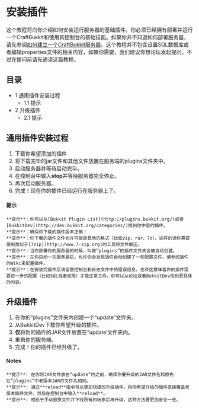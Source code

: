 # 安装插件

这个教程将向你介绍如何安装运行服务器的基础插件。你必须已经拥有部署并运行一个CraftBukkit和使用其控制台的基础技能。如果你并不知道如何部署服务器，请先参阅[如何建立一个CraftBukkit服务器](/Setting_up_a_server)。这个教程并不包含设置SQL数据库或者编辑properties文件的相关内容，如果你需要，我们建议你想论坛发起提问。不过在提问前请先通读这篇教程。

## 目录

  * 1 通用插件安装过程
    * 1.1 提示
  * 2 升级插件
    * 2.1 提示

## 通用插件安装过程

  1. 下载你希望添加的插件
  2. 将下载完毕的jar文件和其他文件放置在服务端的plugins文件夹中。
  3. 启动服务器并等待启动完毕。
  4. 在控制台中输入**stop**并等待服务器完全停止。 
  5. 再次启动服务器。
  6. 完成！现在你的插件已经运行在服务器上了。

#### 提示

    **提示**：你可以从[Bukkit Plugin List](http://plugins.bukkit.org/)或者[BukkitDev](http://dev.bukkit.org/categories/)找到你中意的插件。
    **提示**：确保你下载的插件版本正确！
    **提示**：你下载的插件文件也许可能是其他的格式（比如zip，rar，7z）。这样的话你需要使用类似于[7zip](http://www.7-zip.org)的工具将文件解压。
    **提示**：当你部署你的服务器的时候，叫做“plugins”的插件文件夹会被自动创建。
    **提示**：在你启动一次服务器后，也许你会发现插件自动创建了一些配置文件。请参阅插件的Wiki来配置插件。 
    **提示**：在安装完插件后请留意控制台和日志文件中的错误信息，也许这意味着你的插件需要进一步的配置（比如SQL或者权限）才能正常工作。你可以从论坛或者BukkitDev找到更具体的内容。

## 升级插件

  1. 在你的“plugins”文件夹内创建一个“update”文件夹。 
  2. 从BukkitDev下载你希望升级的插件。
  3. **仅**将新的插件的JAR文件放置在“update‘文件夹内。
  4. 重启你的服务端。
  5. 完成！你的插件已经升级了。

#### Notes

    **提示**: 在你将JAR文件放在“update”内之前，确保你要升级的JAR文件名和原先在“plugins”中老版本JAR的文件名相同。
    **提示**: 通过**reload**指令可以更加快捷的升级插件。将你希望升级的插件直接覆盖老版本插件文件，然后在控制台中输入**reload**。
    **提示**: 相比于手动替换文件并下线所有的玩家后再升级，这种方法要更加安全一些。

  
